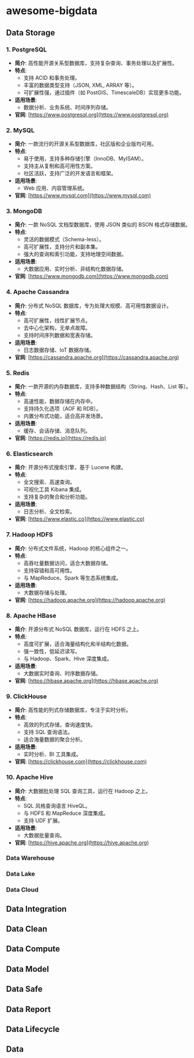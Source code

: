 # awesome-bigdata

## Data Storage 
### 1. **PostgreSQL**
- **简介**: 高性能开源关系型数据库，支持复杂查询、事务处理以及扩展性。
- **特点**:
  - 支持 ACID 和事务处理。
  - 丰富的数据类型支持（JSON, XML, ARRAY 等）。
  - 可扩展性强，通过插件（如 PostGIS、TimescaleDB）实现更多功能。
- **适用场景**:
  - 数据分析、业务系统、时间序列存储。
- **官网**: [https://www.postgresql.org](https://www.postgresql.org)

### 2. **MySQL**
- **简介**: 一款流行的开源关系型数据库，社区版和企业版均可用。
- **特点**:
  - 易于使用，支持多种存储引擎（InnoDB、MyISAM）。
  - 支持主从复制和高可用性方案。
  - 社区活跃，支持广泛的开发语言和框架。
- **适用场景**:
  - Web 应用、内容管理系统。
- **官网**: [https://www.mysql.com](https://www.mysql.com)

### 3. **MongoDB**
- **简介**: 一款 NoSQL 文档型数据库，使用 JSON 类似的 BSON 格式存储数据。
- **特点**:
  - 灵活的数据模式（Schema-less）。
  - 高可扩展性，支持分片和副本集。
  - 强大的查询和索引功能，支持地理空间数据。
- **适用场景**:
  - 大数据应用、实时分析、非结构化数据存储。
- **官网**: [https://www.mongodb.com](https://www.mongodb.com)

### 4. **Apache Cassandra**
- **简介**: 分布式 NoSQL 数据库，专为处理大规模、高可用性数据设计。
- **特点**:
  - 高可扩展性，线性扩展节点。
  - 去中心化架构，无单点故障。
  - 支持时间序列数据和宽表存储。
- **适用场景**:
  - 日志数据存储、IoT 数据存储。
- **官网**: [https://cassandra.apache.org](https://cassandra.apache.org)

### 5. **Redis**
- **简介**: 一款开源的内存数据库，支持多种数据结构（String、Hash、List 等）。
- **特点**:
  - 高速性能，数据存储在内存中。
  - 支持持久化选项（AOF 和 RDB）。
  - 内置分布式功能，适合高并发场景。
- **适用场景**:
  - 缓存、会话存储、消息队列。
- **官网**: [https://redis.io](https://redis.io)

### 6. **Elasticsearch**
- **简介**: 开源分布式搜索引擎，基于 Lucene 构建。
- **特点**:
  - 全文搜索、高速查询。
  - 可视化工具 Kibana 集成。
  - 支持复杂的聚合和分析功能。
- **适用场景**:
  - 日志分析、全文检索。
- **官网**: [https://www.elastic.co](https://www.elastic.co)

### 7. **Hadoop HDFS**
- **简介**: 分布式文件系统，Hadoop 的核心组件之一。
- **特点**:
  - 高吞吐量数据访问，适合大数据存储。
  - 支持容错和高可用性。
  - 与 MapReduce、Spark 等生态系统集成。
- **适用场景**:
  - 大数据存储与处理。
- **官网**: [https://hadoop.apache.org](https://hadoop.apache.org)

### 8. **Apache HBase**
- **简介**: 开源分布式 NoSQL 数据库，运行在 HDFS 之上。
- **特点**:
  - 高度可扩展，适合海量结构化和半结构化数据。
  - 强一致性，低延迟读写。
  - 与 Hadoop、Spark、Hive 深度集成。
- **适用场景**:
  - 大数据实时查询、时序数据存储。
- **官网**: [https://hbase.apache.org](https://hbase.apache.org)

### 9. **ClickHouse**
- **简介**: 高性能的列式存储数据库，专注于实时分析。
- **特点**:
  - 高效的列式存储，查询速度快。
  - 支持 SQL 查询语法。
  - 适合海量数据的聚合分析。
- **适用场景**:
  - 实时分析、BI 工具集成。
- **官网**: [https://clickhouse.com](https://clickhouse.com)

### 10. **Apache Hive**
- **简介**: 大数据批处理 SQL 查询工具，运行在 Hadoop 之上。
- **特点**:
  - SQL 风格查询语言 HiveQL。
  - 与 HDFS 和 MapReduce 深度集成。
  - 支持 UDF 扩展。
- **适用场景**:
  - 大数据批量查询。
- **官网**: [https://hive.apache.org](https://hive.apache.org)
  
### Data Warehouse

### Data Lake
### Data Cloud
## Data Integration 
## Data Clean
## Data Compute
## Data Model
## Data Safe
## Data Report
## Data Lifecycle
## Data 

